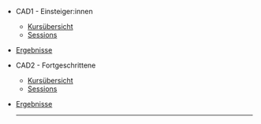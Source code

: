 
- CAD1 - Einsteiger:innen 

  - [Kursübersicht](CAD1/Kursuebersicht.md)
  - [Sessions](CAD1/Sessions.md)
- [Ergebnisse](CAD1/Ergebnisse.md)

- CAD2 - Fortgeschrittene

  - [Kursübersicht](CAD2/Kursuebersicht.md)
  - [Sessions](CAD2/Sessions.md)
- [Ergebnisse](CAD2/Ergebnisse.md)

  ----------------------------------------
